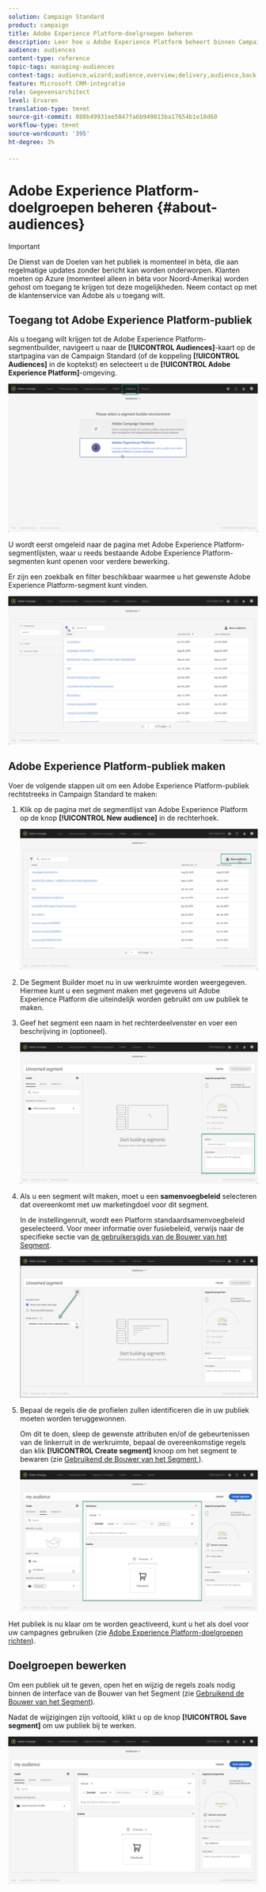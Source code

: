 ```yaml
---
solution: Campaign Standard
product: campaign
title: Adobe Experience Platform-doelgroepen beheren
description: Leer hoe u Adobe Experience Platform beheert binnen Campaign Standard.
audience: audiences
content-type: reference
topic-tags: managing-audiences
context-tags: audience,wizard;audience,overview;delivery,audience,back
feature: Microsoft CRM-integratie
role: Gegevensarchitect
level: Ervaren
translation-type: tm+mt
source-git-commit: 088b49931ee5047fa6b949813ba17654b1e10d60
workflow-type: tm+mt
source-wordcount: '395'
ht-degree: 3%

---
```



# Adobe Experience Platform-doelgroepen beheren {#about-audiences}

>[!IMPORTANT]
>
>De Dienst van de Doelen van het publiek is momenteel in bèta, die aan regelmatige updates zonder bericht kan worden onderworpen. Klanten moeten op Azure (momenteel alleen in bèta voor Noord-Amerika) worden gehost om toegang te krijgen tot deze mogelijkheden. Neem contact op met de klantenservice van Adobe als u toegang wilt.

## Toegang tot Adobe Experience Platform-publiek

Als u toegang wilt krijgen tot de Adobe Experience Platform-segmentbuilder, navigeert u naar de **[!UICONTROL Audiences]**-kaart op de startpagina van de Campaign Standard (of de koppeling **[!UICONTROL Audiences]** in de koptekst) en selecteert u de **[!UICONTROL Adobe Experience Platform]**-omgeving.

![](assets/aep_audiences_access.png)

U wordt eerst omgeleid naar de pagina met Adobe Experience Platform-segmentlijsten, waar u reeds bestaande Adobe Experience Platform-segmenten kunt openen voor verdere bewerking.

Er zijn een zoekbalk en filter beschikbaar waarmee u het gewenste Adobe Experience Platform-segment kunt vinden.

![](assets/aep_audiences_list.png)

## Adobe Experience Platform-publiek maken

Voer de volgende stappen uit om een Adobe Experience Platform-publiek rechtstreeks in Campaign Standard te maken:

1. Klik op de pagina met de segmentlijst van Adobe Experience Platform op de knop **[!UICONTROL New audience]** in de rechterhoek.

   ![](assets/aep_audiences_creation_create.png)

1. De Segment Builder moet nu in uw werkruimte worden weergegeven. Hiermee kunt u een segment maken met gegevens uit Adobe Experience Platform die uiteindelijk worden gebruikt om uw publiek te maken.

1. Geef het segment een naam in het rechterdeelvenster en voer een beschrijving in (optioneel).

   ![](assets/aep_audiences_creation_edit_name.png)

1. Als u een segment wilt maken, moet u een **samenvoegbeleid** selecteren dat overeenkomt met uw marketingdoel voor dit segment.

   In de instellingenruit, wordt een Platform standaardsamenvoegbeleid geselecteerd. Voor meer informatie over fusiebeleid, verwijs naar de specifieke sectie van [de gebruikersgids van de Bouwer van het Segment](https://docs.adobe.com/content/help/en/experience-platform/segmentation/ui/overview.html).

   ![](assets/aep_audiences_mergepolicy.png)

1. Bepaal de regels die de profielen zullen identificeren die in uw publiek moeten worden teruggewonnen.

   Om dit te doen, sleep de gewenste attributen en/of de gebeurtenissen van de linkerruit in de werkruimte, bepaal de overeenkomstige regels dan klik **[!UICONTROL Create segment]** knoop om het segment te bewaren (zie [Gebruikend de Bouwer van het Segment ](../../integrating/using/aep-using-segment-builder.md)).

   ![](assets/aep_audiences_creation_query.png)

Het publiek is nu klaar om te worden geactiveerd, kunt u het als doel voor uw campagnes gebruiken (zie [Adobe Experience Platform-doelgroepen richten](../../integrating/using/aep-targeting-audiences.md)).

## Doelgroepen bewerken

Om een publiek uit te geven, open het en wijzig de regels zoals nodig binnen de interface van de Bouwer van het Segment (zie [Gebruikend de Bouwer van het Segment](../../integrating/using/aep-using-segment-builder.md)).

Nadat de wijzigingen zijn voltooid, klikt u op de knop **[!UICONTROL Save segment]** om uw publiek bij te werken.

![](assets/aep_audiences_editing.png)
